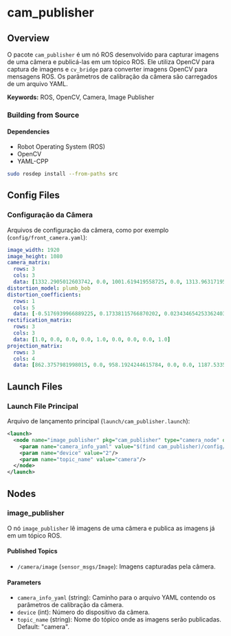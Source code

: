 
# cam_publisher

## Overview

O pacote `cam_publisher` é um nó ROS desenvolvido para capturar imagens de uma câmera e publicá-las em um tópico ROS. Ele utiliza OpenCV para captura de imagens e `cv_bridge` para converter imagens OpenCV para mensagens ROS. Os parâmetros de calibração da câmera são carregados de um arquivo YAML.

**Keywords:** ROS, OpenCV, Camera, Image Publisher

### Building from Source

#### Dependencies

- Robot Operating System (ROS)
- OpenCV
- YAML-CPP

```sh
sudo rosdep install --from-paths src
```

## Config Files

### Configuração da Câmera

Arquivos de configuração da câmera, como por exemplo (`config/front_camera.yaml`):

```yaml
image_width: 1920
image_height: 1080
camera_matrix:
  rows: 3
  cols: 3
  data: [1332.2905012603742, 0.0, 1001.619419558725, 0.0, 1313.963171950812, 491.9312293181554, 0.0, 0.0, 1.0]
distortion_model: plumb_bob
distortion_coefficients:
  rows: 1
  cols: 5
  data: [-0.5176939966889225, 0.17338115766870202, 0.023434654253362403, -0.008230427613718875, 0.0]
rectification_matrix:
  rows: 3
  cols: 3
  data: [1.0, 0.0, 0.0, 0.0, 1.0, 0.0, 0.0, 0.0, 1.0]
projection_matrix:
  rows: 3
  cols: 4
  data: [862.3757981998015, 0.0, 958.1924244615784, 0.0, 0.0, 1187.5335378689128, 503.67812178921946, 0.0, 0.0, 0.0, 1.0, 0.0]
```

## Launch Files

### Launch File Principal

Arquivo de lançamento principal (`launch/cam_publisher.launch`):

```xml
<launch>
  <node name="image_publisher" pkg="cam_publisher" type="camera_node" output="screen">
    <param name="camera_info_yaml" value="$(find cam_publisher)/config/front_camera.yaml"/>
    <param name="device" value="2"/>
    <param name="topic_name" value="camera"/>
  </node>
</launch>
```

## Nodes

### image_publisher

O nó `image_publisher` lê imagens de uma câmera e publica as imagens já em um tópico ROS.

#### Published Topics

- `/camera/image` (`sensor_msgs/Image`): Imagens capturadas pela câmera.

#### Parameters

- `camera_info_yaml` (string): Caminho para o arquivo YAML contendo os parâmetros de calibração da câmera.
- `device` (int): Número do dispositivo da câmera.
- `topic_name` (string): Nome do tópico onde as imagens serão publicadas. Default: "camera".

